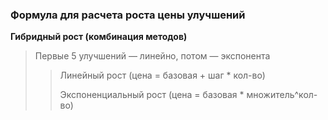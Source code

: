 ### Формула для расчета роста цены улучшений 
**Гибридный рост (комбинация методов)**
> Первые 5 улучшений — линейно, потом — экспонента
> > Линейный рост (цена = базовая + шаг * кол-во)
> > 
> > Экспоненциальный рост (цена = базовая * множитель^кол-во)